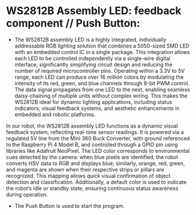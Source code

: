 # WS2812B Assembly LED: **feedback component** // Push Button:

- The WS2812B assembly LED is a highly integrated, individually addressable RGB lighting solution that combines a 5050-sized SMD LED with an embedded control IC in a single package. This integration allows each LED to be controlled independently via a single-wire digital interface, significantly simplifying circuit design and reducing the number of required microcontroller pins. Operating within a 3.3V to 5V range, each LED can produce over 16 million colors by modulating the intensity of its red, green, and blue channels through 8-bit PWM control. The data signal propagates from one LED to the next, enabling seamless daisy-chaining of multiple units without complex wiring. This makes the WS2812B ideal for dynamic lighting applications, including status indicators, visual feedback systems, and aesthetic enhancements in embedded and robotic platforms.

In our robot, the WS2812B assembly LED functions as a dynamic visual feedback system, reflecting real-time sensor readings. It is powered via a regulated 5V line from the Mini 360 Buck Converter, with ground referenced to the Raspberry Pi 4 Model B, and controlled through a GPIO pin using libraries like Adafruit NeoPixel. The LED color corresponds to environmental cues detected by the camera: when blue pixels are identified, the robot converts HSV data to RGB and displays blue; similarly, orange, red, green, and magenta are shown when their respective strips or pillars are recognized. This mapping allows quick visual confirmation of object detection and classification. Additionally, a default color is used to indicate the robot’s idle or standby state, ensuring continuous status awareness during operation. 

- The Push Button is used to start the program.
